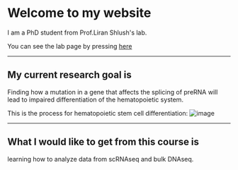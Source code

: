 # Welcome to my website 


I am a PhD student from Prof.Liran Shlush's lab. 

You can see the lab page by pressing [here](https://www.weizmann.ac.il/immunology/Shlush/liran-shlushs-lab)

---
## My current research goal is

Finding how a mutation in a gene that affects the splicing of preRNA will lead to impaired differentiation of the hematopoietic system.

This is the process for hematopoietic stem cell differentiation:
![image](https://github.com/user-attachments/assets/aff1a326-fb43-4b60-a21c-2296a4b72da9)


--- 
## What I would like to get from this course is

learning how to analyze data from scRNAseq and bulk DNAseq.
